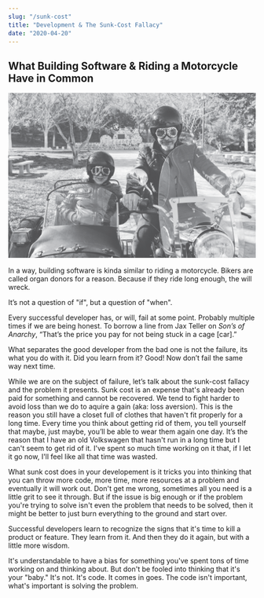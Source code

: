 ```yaml
---
slug: "/sunk-cost"
title: "Development & The Sunk-Cost Fallacy"
date: "2020-04-20"
---
```




## What Building Software & Riding a Motorcycle Have in Common

![sunk-cost](sunk-cost.png)

In a way, building software is kinda similar to riding a motorcycle. Bikers are called organ donors for a reason. Because if they ride long enough, the will wreck.

It’s not a question of "if", but a question of "when".

Every successful developer has, or will, fail at some point. Probably multiple times if we are being honest. To borrow a line from Jax Teller on *Son’s of Anarchy*, “That’s the price you pay for not being stuck in a cage [car].”

What separates the good developer from the bad one is not the failure, its what you do with it. Did you learn from it? Good! Now don’t fail the same way next time.

While we are on the subject of failure, let’s talk about the sunk-cost fallacy and the problem it presents. Sunk cost is an expense that's already been paid for something and cannot be recovered. We tend to fight harder to avoid loss than we do to aquire a gain (aka: loss aversion). This is the reason you still have a closet full of clothes that haven't fit properly for a long time. Every time you think about getting rid of them, you tell yourself that maybe, just maybe, you’ll be able to wear them again one day. It’s the reason that I have an old Volkswagen that hasn't run in a long time but I can't seem to get rid of it. I've spent so much time working on it that, if I let it go now, I'll feel like all that time was wasted.

What sunk cost does in your developement is it tricks you into thinking that you can throw more code, more time, more resources at a problem and eventually it will work out. Don't get me wrong, sometimes all you need is a little grit to see it through. But if the issue is big enough or if the problem you're trying to solve isn't even the problem that needs to be solved, then it might be better to just burn everything to the ground and start over.

Successful developers learn to recognize the signs that it's time to kill a product or feature. They learn from it. And then they do it again, but with a little more wisdom.

It's understandable to have a bias for something you've spent tons of time working on and thinking about. But don't be fooled into thinking that it's your "baby." It's not. It's code. It comes in goes. The code isn't important, what's important is solving the problem.